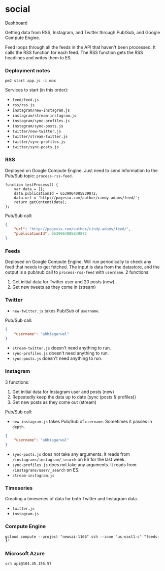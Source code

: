 # social

[Dashboard](https://app.keymetrics.io/#/bucket/57fe822672900b983297f577/dashboard)

Getting data from RSS, Instagram, and Twitter through Pub/Sub, and Google Compute Engine.

Feed loops through all the feeds in the API that haven't been processed. It calls the RSS function for each feed. The RSS function gets the RSS headlines and writes them to ES.

### Deployment notes

`pm2 start app.js -i max`

Services to start (in this order):

- `feed/feed.js`
- `rss/rss.js`
- `instagram/new-instagram.js`
- `instagram/stream-instagram.js`
- `instagram/sync-profiles.js`
- `instagram/sync-posts.js`
- `twitter/new-twitter.js`
- `twitter/stream-twitter.js`
- `twitter/sync-profiles.js`
- `twitter/sync-posts.js`

### RSS

Deployed on Google Compute Engine. Just need to send information to the Pub/Sub topic: `process-rss-feed`.

```
function testProcess() {
    var data = {};
    data.publicationId = 6539064085839872;
    data.url = 'http://pagesix.com/author/cindy-adams/feed/';
    return getContent(data);
};
```

Pub/Sub call:

```json
{
    "url": "http://pagesix.com/author/cindy-adams/feed/",
    "publicationId": 6539064085839872
}
```

### Feeds

Deployed on Google Compute Engine. Will run periodically to check any feed that needs to get fetched. The input is data from the datastore, and the output is a pub/sub call to `process-rss-feed` with `username`. 2 functions:

1. Get initial data for Twitter user and 20 posts (new)
2. Get new tweets as they come in (stream)

### Twitter

- `new-twitter.js` takes Pub/Sub of `username`.

Pub/Sub call:

```json
{
    "username": "abhiagarwal"
}
```

- `stream-twitter.js` doesn't need anything to run.
- `sync-profiles.js` doesn't need anything to run.
- `sync-posts.js` doesn't need anything to run.

### Instagram

3 functions:

1. Get initial data for Instagram user and posts (new)
2. Repeatedly keep the data up to date (sync (posts & profiles))
3. Get new posts as they come out (stream)

Pub/Sub call:

- `new-instagram.js` takes Pub/Sub of `username`. Sometimes it passes in `depth`.

```json
{
    "username": "abhiagarwal"
}
```

- `sync-posts.js` does not take any arguments. It reads from `/instagrams/instagram/_search` on ES for the last week.
- `sync-profiles.js` does not take any arguments. It reads from `/instagrams/user/_search` on ES.
- `stream-instagram.js`

### Timeseries

Creating a timeseries of data for both Twitter and Instagram data.

- `twitter.js`
- `instagram.js`

### Compute Engine

`gcloud compute --project "newsai-1166" ssh --zone "us-east1-c" "feeds-3"`

### Microsoft Azure

`ssh api@104.45.156.57`
